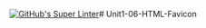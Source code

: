 [![GitHub's Super Linter](https://github.com/ICS20-Programming-MarcusW/Unit1-06-HTML-Favicon/workflows/GitHub's%20Super%20Linter/badge.svg)](https://github.com/ICS20-Programming-MarcusW/Unit1-06-HTML-Favicon/actions)# Unit1-06-HTML-Favicon
